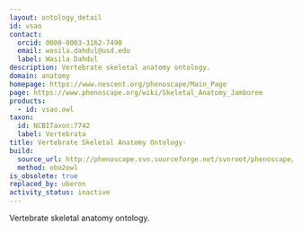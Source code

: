 ```yaml
---
layout: ontology_detail
id: vsao
contact:
  orcid: 0000-0003-3162-7490
  email: wasila.dahdul@usd.edu
  label: Wasila Dahdul
description: Vertebrate skeletal anatomy ontology.
domain: anatomy
homepage: https://www.nescent.org/phenoscape/Main_Page
page: https://www.phenoscape.org/wiki/Skeletal_Anatomy_Jamboree
products:
  - id: vsao.owl
taxon:
  id: NCBITaxon:7742
  label: Vertebrata
title: Vertebrate Skeletal Anatomy Ontology-
build:
  source_url: http://phenoscape.svn.sourceforge.net/svnroot/phenoscape/tags/vocab-releases/VSAO/vsao.obo
  method: obo2owl
is_obsolete: true
replaced_by: uberon
activity_status: inactive
---
```


Vertebrate skeletal anatomy ontology.
